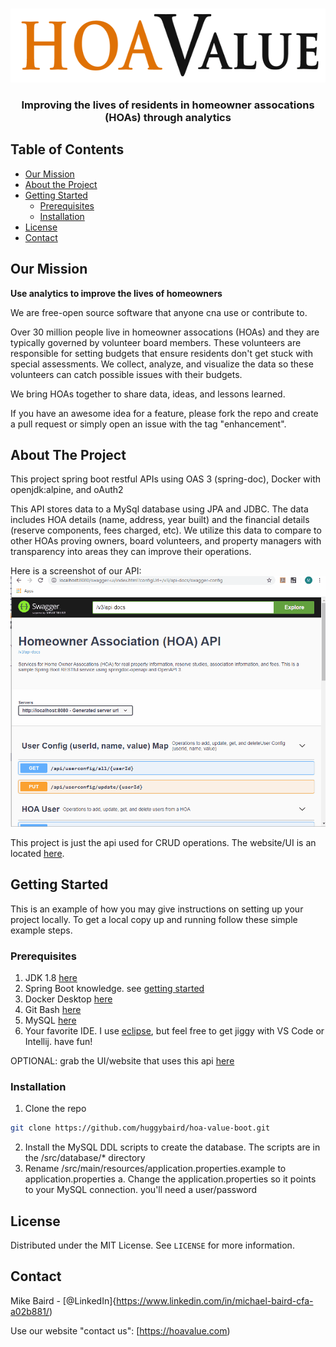 

<!-- PROJECT LOGO -->
<br />
<p align="center">
  <a href="https://hoavalue.com">
    <img src="src/readme/HOA-Value-Logo-xSmall.gif" alt="Logo" width="600" height="118">
  </a>

  <h3 align="center">Improving the lives of residents in homeowner assocations (HOAs) through analytics</h3>

</p>


## Table of Contents

- [Our Mission](#our-mission)
- [About the Project](#about-the-project)
- [Getting Started](#getting-started)
	- [Prerequisites](#prerequisites)
	- [Installation](#installation)
- [License](#license)
- [Contact](#contact)



<!-- Our Mission -->
## Our Mission
**Use analytics to improve the lives of homeowners**

We are free-open source software that anyone cna use or contribute to.  

Over 30 million people live in homeowner assocations (HOAs) and they are typically governed by volunteer board members.  These volunteers are responsible for setting budgets that ensure residents don't get stuck with special assessments. We collect, analyze, and visualize the data so these volunteers can catch possible issues with their budgets.  

We bring HOAs together to share data, ideas, and lessons learned.  

If you have an awesome idea for a feature, please fork the repo and create a pull request or simply open an issue with the tag "enhancement".


<!-- ABOUT THE PROJECT -->
## About The Project

This project spring boot restful APIs using OAS 3 (spring-doc), Docker with openjdk:alpine, and oAuth2

This API stores data to a MySql database using JPA and JDBC.  The data includes HOA details (name, address, year built) and the financial details (reserve components, fees charged, etc).  We utilize this data to compare to other HOAs proving owners, board volunteers, and property managers with transparency into areas they can improve their operations.


Here is a screenshot of our API:
![Image](src/readme/oas-screenshot.gif?raw=true)

This project is just the api used for CRUD operations.  The website/UI is an located [here](https://github.com/huggybaird/hoa-dashboard).

<!-- GETTING STARTED -->
## Getting Started

This is an example of how you may give instructions on setting up your project locally.
To get a local copy up and running follow these simple example steps.

### Prerequisites
1. JDK 1.8 [here](https://www.oracle.com/java/technologies/javase/javase-jdk8-downloads.html)
2. Spring Boot knowledge. see [getting started](https://spring.io/guides/gs/spring-boot/)
3. Docker Desktop [here](https://www.docker.com/)
4. Git Bash [here](https://gitforwindows.org/)
5. MySQL [here](https://www.mysql.com/)
6. Your favorite IDE. I use [eclipse](https://www.eclipse.org/), but feel free to get jiggy with VS Code or Intellij. have fun!

OPTIONAL: grab the UI/website that uses this api [here](https://github.com/huggybaird/hoa-dashboard)

### Installation

1. Clone the repo
```sh
git clone https://github.com/huggybaird/hoa-value-boot.git
```
2. Install the MySQL DDL scripts to create the database. The scripts are in the /src/database/* directory
3. Rename /src/main/resources/application.properties.example to application.properties
	a. Change the application.properties so it points to your MySQL connection. you'll need a user/password


<!-- LICENSE -->
## License

Distributed under the MIT License. See `LICENSE` for more information.



<!-- CONTACT -->
## Contact

Mike Baird - [@LinkedIn]{https://www.linkedin.com/in/michael-baird-cfa-a02b881/) 

Use our website "contact us": [https://hoavalue.com)

